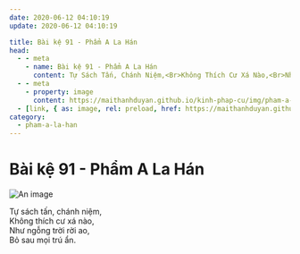 ```yaml
---
date: 2020-06-12 04:10:19
update: 2020-06-12 04:10:19

title: Bài kệ 91 - Phẩm A La Hán
head:
  - - meta
    - name: Bài kệ 91 - Phẩm A La Hán
      content: Tự Sách Tấn, Chánh Niệm,<Br>Không Thích Cư Xá Nào,<Br>Như Ngỗng Trời Rời Ao,<Br>Bỏ Sau Mọi Trú Ẩn.<Br>
  - - meta
    - property: image
      content: https://maithanhduyan.github.io/kinh-phap-cu/img/pham-a-la-han/pham-a-la-han-091.jpg
  - [link, { as: image, rel: preload, href: https://maithanhduyan.github.io/kinh-phap-cu/img/pham-a-la-han/pham-a-la-han-091.jpg }]
category:
  - pham-a-la-han
---
```


# Bài kệ 91 - Phẩm A La Hán

![An image](/img/pham-a-la-han/pham-a-la-han-091.jpg)

Tự sách tấn, chánh niệm,<br>Không thích cư xá nào,<br>Như ngỗng trời rời ao,<br>Bỏ sau mọi trú ẩn.<br>
